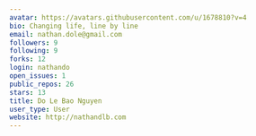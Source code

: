 ```yaml
---
avatar: https://avatars.githubusercontent.com/u/1678810?v=4
bio: Changing life, line by line
email: nathan.dole@gmail.com
followers: 9
following: 9
forks: 12
login: nathando
open_issues: 1
public_repos: 26
stars: 13
title: Do Le Bao Nguyen
user_type: User
website: http://nathandlb.com
---
```

